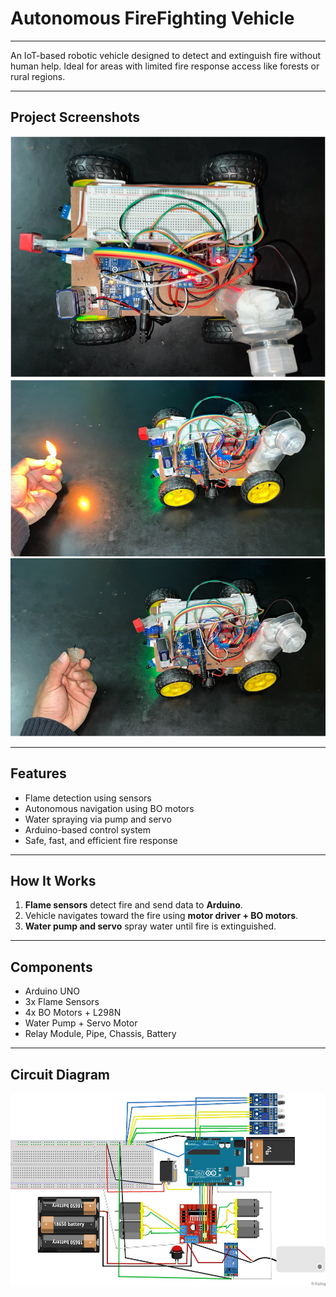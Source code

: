 # Autonomous FireFighting Vehicle

---

An IoT-based robotic vehicle designed to detect and extinguish fire without human help. Ideal for areas with limited fire response access like forests or rural regions.

---

## Project Screenshots

![Full System Integration](image-3.png)
![Picture of vehicle before water dispersion](image-4.png)
![Picture of vehicle after water dispersion](image-5.png)

---

## Features

- Flame detection using sensors
- Autonomous navigation using BO motors
- Water spraying via pump and servo
- Arduino-based control system
- Safe, fast, and efficient fire response

---

## How It Works

1. **Flame sensors** detect fire and send data to **Arduino**.
2. Vehicle navigates toward the fire using **motor driver + BO motors**.
3. **Water pump and servo** spray water until fire is extinguished.

---

## Components

- Arduino UNO
- 3x Flame Sensors
- 4x BO Motors + L298N
- Water Pump + Servo Motor
- Relay Module, Pipe, Chassis, Battery

---

## Circuit Diagram

![Circuit Diagram](image-1.png)
